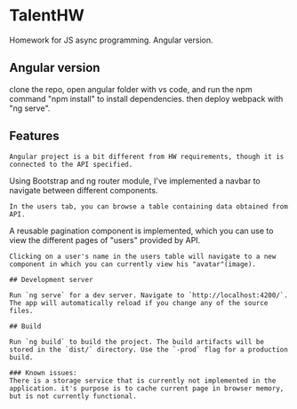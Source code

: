 # TalentHW

Homework for JS async programming. Angular version.

## Angular version

clone the repo, open angular folder with vs code, and run the npm command "npm install" to install dependencies.
then deploy webpack with "ng serve".

## Features
```
Angular project is a bit different from HW requirements, though it is connected to the API specified.

```
Using Bootstrap and ng router module, I've implemented a navbar to navigate between different components.
```
In the users tab, you can browse a table containing data obtained from API.
```
A reusable pagination component is implemented, which you can use to view the different pages of "users" provided by API.
```
Clicking on a user's name in the users table will navigate to a new component in which you can currently view his "avatar"(image).

## Development server

Run `ng serve` for a dev server. Navigate to `http://localhost:4200/`. The app will automatically reload if you change any of the source files.

## Build

Run `ng build` to build the project. The build artifacts will be stored in the `dist/` directory. Use the `-prod` flag for a production build.

### Known issues:
There is a storage service that is currently not implemented in the application. it's purpose is to cache current page in browser memory, but is not currently functional.
